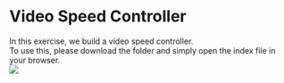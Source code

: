 # Video Speed Controller
In this exercise, we build a video speed controller. \
To use this, please download the folder and simply open the index file in your browser. \
![](VideoSpeedController.gif)
